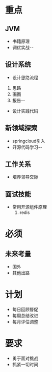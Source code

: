 # 重点
## JVM
* 书籍原理
* 调优实战--
## 设计系统
* 设计思路流程
1. 思路
2. 画图
3. 报告--
* 设计实践代码
## 新领域探索
* springcloud引入
* 开源代码学习--
## 工作关系
* 培养领导交际
## 面试技能
* 常用开源组件原理
    1. redis

# 必须
## 未来考量
* 国外
* 其他出路

# 计划
* 每日回顾督促
* 每周总结改进
* 每月评估调整

# 要求
* 勇于面对挑战
* 抓紧一切时间


